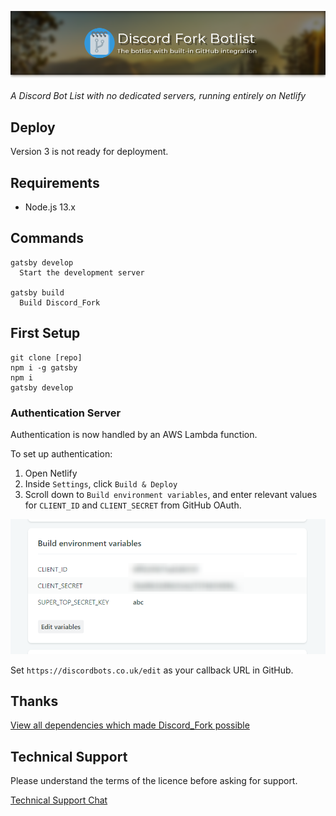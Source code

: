 ![Discord Fork Botlist, The botlist with built in GitHub integration](/.github/header.png)

_A Discord Bot List with no dedicated servers, running entirely on Netlify_

## Deploy
Version 3 is not ready for deployment.
<!-- - [![Deploy to Netlify](https://www.netlify.com/img/deploy/button.svg)](https://app.netlify.com/start/deploy?repository=https://github.com/terminal/discord_fork)
  - By creating a fork, you accept the terms of the LICENCE.
- [View builds](https://app.netlify.com/sites/discordbots/deploys) -->

## Requirements
- Node.js 13.x

## Commands
```
gatsby develop
  Start the development server

gatsby build
  Build Discord_Fork
```

## First Setup
```
git clone [repo]
npm i -g gatsby
npm i
gatsby develop
```

### Authentication Server
Authentication is now handled by an AWS Lambda function.

To set up authentication:

1. Open Netlify
2. Inside `Settings`, click `Build & Deploy`
3. Scroll down to `Build environment variables`, and enter relevant values for `CLIENT_ID` and `CLIENT_SECRET` from GitHub OAuth.

![Image showing the "Build Environment Variables" box](/.github/env.png)

Set `https://discordbots.co.uk/edit` as your callback URL in GitHub.

## Thanks
[View all dependencies which made Discord_Fork possible](https://github.com/Terminal/Discord_Fork/network/dependencies)

## Technical Support
Please understand the terms of the licence before asking for support.

[Technical Support Chat](https://discord.gg/8uC6aKZ)

